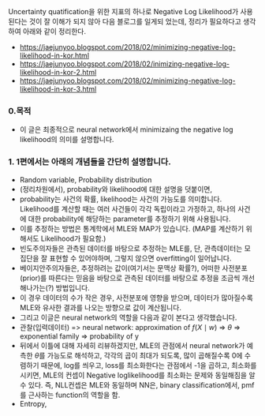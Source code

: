 Uncertainty quatification을 위한 지표의 하나로 Negative Log Likelihood가 사용된다는 것이 잘 이해가 되지 않아
다음 블로그를 일게되 었는데, 정리가 필요하다고 생각하여 아래와 같이 정리한다.
 - https://jaejunyoo.blogspot.com/2018/02/minimizing-negative-log-likelihood-in-kor.html
 - https://jaejunyoo.blogspot.com/2018/02/inimizing-negative-log-likelihood-in-kor-2.html
 - https://jaejunyoo.blogspot.com/2018/02/minimizing-negative-log-likelihood-in-kor-3.html

### 0.목적
 - 이 글은 최종적으로 neural network에서 minimizaing the negative log likelihood의 의미를 설명합니다.

### 1. 1편에서는 아래의 개념들을 간단히 설명합니다.
  - Random variable, Probability distribution
  - (정리차원에서), probability와 likelihood에 대한 설명을 덧붙이면,
  - probability는 사건의 확률, likelihood는 사건의 가능도를 의미합니다. Likelihood를 계산할 때는 여러 사건들이 각각 독립이라고 가정하고, 하나의 사건에 대한 probability에 해당하는 parameter를 추정하기 위해 사용됩니다.
  - 이를 추정하는 방법은 통계학에서 MLE와 MAP가 있습니다. (MAP를 계산하기 위해서도 Likelihood가 필요함.)
  - 빈도주의자들은 관측된 데이터를 바탕으로 추정하는 MLE를, 단, 관측데이터는 모집단을 잘 표현할 수 있어야하며, 그렇지 않으면 overfitting이 일어납니다.
  - 베이지안주의자들은, 추정하려는 값이(여기서는 문맥상 확률?), 어떠한 사전분포(prior)를 따른다는 믿음을 바탕으로 관측된 데이터를 바탕으로 추정을 조금씩 개선해나가는(?) 방법입니다.
  - 이 경우 데이터의 수가 작은 경우, 사전분포에 영향을 받으며, 데이터가 많아질수록 MLE와 유사한 결과를 나오는 방향으로 값이 계산됩니다.
  - 그리고 이글은 neural network의 역할을 다음과 같이 본다고 생각했습니다.
  - 관찰(입력데이터) => neural network: approximation of $f(X \mid w)$ => $\theta$ => exponential family => probability of y 
  - 뒤에서 이틀에 대해 자세히 리뷰하겠지만, MLE의 관점에서 neural network가 예측한 $\theta$를 가능도로 해석하고, 각각의 곱이 최대가 되도록, 많이 곱해질수록 0에 수렴하기 때문에, log를 씌우고, loss를 최소화한다는 관점에서 -1을 곱하고, 최소화를 시키면, MLE의 컨셉이 Negative loglikelihood를 최소화는 문제와 동일해짐을 알 수 있다. 즉, NLL컨셉은 MLE와 동일하며 NN은, binary classification에서, pmf를 근사하는 function의 역할을 함. 
  - Entropy, 
